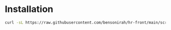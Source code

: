 # Installation

```bash
curl -sL https://raw.githubusercontent.com/bensonirah/hr-front/main/scripts/install.sh | bash -s -- react-app 4000
```